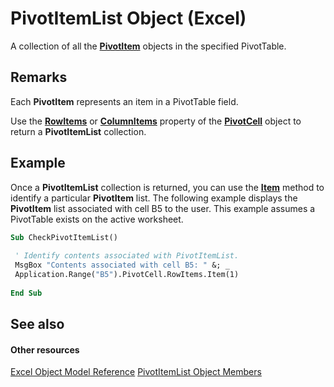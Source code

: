 
# PivotItemList Object (Excel)

A collection of all the  **[PivotItem](5829a1d9-0924-9ce8-1120-229e4595285a.md)** objects in the specified PivotTable.


## Remarks

 Each **PivotItem** represents an item in a PivotTable field.

Use the  **[RowItems](4833f772-9abd-a2fa-e3f0-e86f54caf05e.md)** or **[ColumnItems](66936e2f-740e-e3de-5d20-47885bee9691.md)** property of the **[PivotCell](76b8a2dc-90ee-7475-d327-d27cb1e92703.md)** object to return a **PivotItemList** collection.


## Example

Once a  **PivotItemList** collection is returned, you can use the **[Item](2ce0e125-1613-4dd9-9afa-623f6cca52b7.md)** method to identify a particular **PivotItem** list. The following example displays the **PivotItem** list associated with cell B5 to the user. This example assumes a PivotTable exists on the active worksheet.


```vb
Sub CheckPivotItemList() 
 
 ' Identify contents associated with PivotItemList. 
 MsgBox "Contents associated with cell B5: " &; _ 
 Application.Range("B5").PivotCell.RowItems.Item(1) 
 
End Sub
```


## See also


#### Other resources


[Excel Object Model Reference](http://msdn.microsoft.com/library/11ea8598-8a20-92d5-f98b-0da04263bf2c%28Office.15%29.aspx)
[PivotItemList Object Members](400105d3-65ff-523c-b637-7b22a4ffab9e.md)
